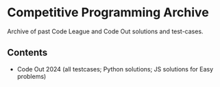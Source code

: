 # Competitive Programming Archive

Archive of past Code League and Code Out solutions and test-cases.

## Contents

- Code Out 2024 (all testcases; Python solutions; JS solutions for Easy problems)

